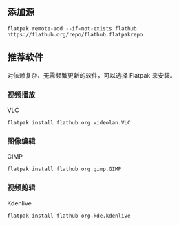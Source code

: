 ## 添加源

    flatpak remote-add --if-not-exists flathub https://flathub.org/repo/flathub.flatpakrepo

## 推荐软件

对依赖复杂、无需频繁更新的软件，可以选择 Flatpak 来安装。

### 视频播放

VLC

    flatpak install flathub org.videolan.VLC

### 图像编辑

GIMP

    flatpak install flathub org.gimp.GIMP

### 视频剪辑

Kdenlive

    flatpak install flathub org.kde.kdenlive
